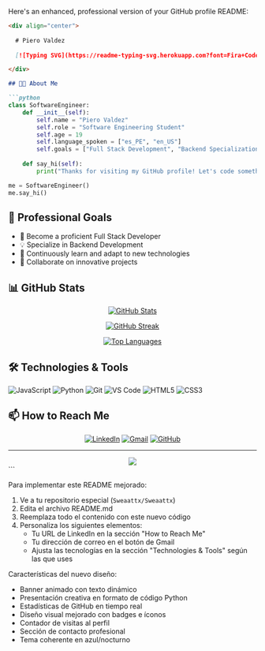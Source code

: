 Here's an enhanced, professional version of your GitHub profile README:

```markdown
<div align="center">
  
  # Piero Valdez
  
  [![Typing SVG](https://readme-typing-svg.herokuapp.com?font=Fira+Code&pause=1000&color=3BABF7&center=true&vCenter=true&width=435&lines=Software+Engineering+Student;Full+Stack+%26+Backend+Developer;Always+Learning+%26+Growing)](https://git.io/typing-svg)

</div>

## 👨‍💻 About Me

```python
class SoftwareEngineer:
    def __init__(self):
        self.name = "Piero Valdez"
        self.role = "Software Engineering Student"
        self.age = 19
        self.language_spoken = ["es_PE", "en_US"]
        self.goals = ["Full Stack Development", "Backend Specialization"]
        
    def say_hi(self):
        print("Thanks for visiting my GitHub profile! Let's code something amazing together!")

me = SoftwareEngineer()
me.say_hi()
```

## 🚀 Professional Goals

- 🎯 Become a proficient Full Stack Developer
- 💡 Specialize in Backend Development
- 🌱 Continuously learn and adapt to new technologies
- 🤝 Collaborate on innovative projects

## 📊 GitHub Stats

<div align="center">
  
  [![GitHub Stats](https://github-readme-stats.vercel.app/api?username=Sweaattx&show_icons=true&theme=tokyonight)](https://github.com/Sweaattx)
  
  [![GitHub Streak](https://github-readme-streak-stats.herokuapp.com/?user=Sweaattx&theme=tokyonight)](https://github.com/Sweaattx)
  
  [![Top Languages](https://github-readme-stats.vercel.app/api/top-langs/?username=Sweaattx&layout=compact&theme=tokyonight)](https://github.com/Sweaattx)

</div>

## 🛠️ Technologies & Tools
![JavaScript](https://img.shields.io/badge/-JavaScript-F7DF1E?style=flat-square&logo=javascript&logoColor=black)
![Python](https://img.shields.io/badge/-Python-3776AB?style=flat-square&logo=Python&logoColor=white)
![Git](https://img.shields.io/badge/-Git-F05032?style=flat-square&logo=git&logoColor=white)
![VS Code](https://img.shields.io/badge/-VS%20Code-007ACC?style=flat-square&logo=visual-studio-code)
![HTML5](https://img.shields.io/badge/-HTML5-E34F26?style=flat-square&logo=html5&logoColor=white)
![CSS3](https://img.shields.io/badge/-CSS3-1572B6?style=flat-square&logo=css3)

## 📫 How to Reach Me

<div align="center">
  
[![LinkedIn](https://img.shields.io/badge/LinkedIn-0077B5?style=for-the-badge&logo=linkedin&logoColor=white)](your-linkedin-url)
[![Gmail](https://img.shields.io/badge/Gmail-D14836?style=for-the-badge&logo=gmail&logoColor=white)](mailto:your-email@gmail.com)
[![GitHub](https://img.shields.io/badge/GitHub-100000?style=for-the-badge&logo=github&logoColor=white)](https://github.com/Sweaattx)

</div>

---

<div align="center">
  <img src="https://komarev.com/ghpvc/?username=Sweaattx&color=blue&style=flat-square&label=Profile+Views">
</div>
```

Para implementar este README mejorado:

1. Ve a tu repositorio especial (`Sweaattx/Sweaattx`)
2. Edita el archivo README.md
3. Reemplaza todo el contenido con este nuevo código
4. Personaliza los siguientes elementos:
   - Tu URL de LinkedIn en la sección "How to Reach Me"
   - Tu dirección de correo en el botón de Gmail
   - Ajusta las tecnologías en la sección "Technologies & Tools" según las que uses

Características del nuevo diseño:
- Banner animado con texto dinámico
- Presentación creativa en formato de código Python
- Estadísticas de GitHub en tiempo real
- Diseño visual mejorado con badges e íconos
- Contador de visitas al perfil
- Sección de contacto profesional
- Tema coherente en azul/nocturno
